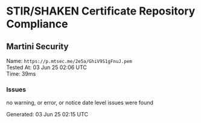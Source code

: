 # STIR/SHAKEN Certificate Repository Compliance

## Martini Security

Name: `https://p.mtsec.me/2e5a/GhiV9S1gFnuJ.pem`\
Tested At: 03 Jun 25 02:06 UTC\
Time: 39ms

### Issues

no warning, or error, or notice date level issues were found

Generated: 03 Jun 25 02:15 UTC